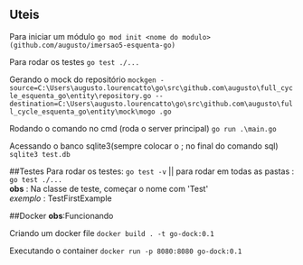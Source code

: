 ## Uteis

Para iniciar um módulo
`go mod init <nome do modulo> (github.com/augusto/imersao5-esquenta-go)`

Para rodar os testes
`go test ./...`

Gerando o mock do repositório
`mockgen -source=C:\Users\augusto.lourencatto\go\src\github.com\augusto\full_cycle_esquenta_go\entity\repository.go --destination=C:\Users\augusto.lourencatto\go\src\github.com\augusto\full_cycle_esquenta_go\entity\mock\mogo
.go
`

Rodando o comando no cmd (roda o server principal)
`go run .\main.go`

Acessando o banco sqlite3(sempre colocar o ; no final do comando sql)
`sqlite3 test.db`

##Testes
Para rodar os testes: `go test -v`  || para rodar em todas as pastas : `go test ./...`  
**obs** : Na classe de teste, começar o nome com 'Test'   
*exemplo* : TestFirstExample

##Docker 
**obs**:Funcionando

Criando um docker file
`docker build . -t go-dock:0.1`

Executando o container
`docker run -p 8080:8080 go-dock:0.1`